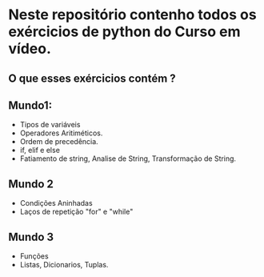 # Neste repositório contenho todos os exércicios de python do Curso em vídeo. 
## O que esses exércicios contém ? 
## Mundo1:
* Tipos de variáveis 
* Operadores Aritiméticos.
* Ordem de precedência.
* if, elif e else
* Fatiamento de string, Analise de String, Transformação de String.
## Mundo 2
* Condições Aninhadas
* Laços de repetição "for" e "while"
## Mundo 3
* Funções
* Listas, Dicionarios, Tuplas.
